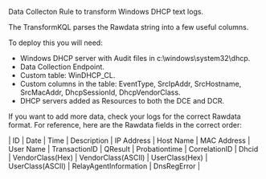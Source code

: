Data Collecton Rule to transform Windows DHCP text logs.

The TransformKQL parses the Rawdata string into a few useful columns.

To deploy this you will need:
- Windows DHCP server with Audit files in c:\windows\system32\dhcp\.
- Data Collection Endpoint.
- Custom table: WinDHCP_CL.
- Custom columns in the table: EventType, SrcIpAddr, SrcHostname, SrcMacAddr, DhcpSessionId, DhcpVendorClass.
- DHCP servers added as Resources to both the DCE and DCR.

If you want to add more data, check your logs for the correct Rawdata format. For reference, here are the Rawdata fields in the correct order:

| ID | Date | Time | Description | IP Address | Host Name | MAC Address | User Name | TransactionID | QResult | Probationtime | CorrelationID | Dhcid | VendorClass(Hex) | VendorClass(ASCII) | UserClass(Hex) | UserClass(ASCII) | RelayAgentInformation | DnsRegError |
